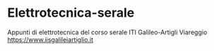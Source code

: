 # Elettrotecnica-serale

Appunti di elettrotecnica del corso serale ITI Galileo-Artigli Viareggio  
https://www.iisgalileiartiglio.it
